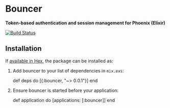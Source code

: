 # Bouncer

**Token-based authentication and session management for Phoenix (Elixir)**

[![Build Status](https://semaphoreci.com/api/v1/projects/f9fd62d2-a799-4b66-8d72-06bbc290d32b/570486/shields_badge.svg)](https://semaphoreci.com/ianwalter/bouncer)

## Installation

If [available in Hex](https://hex.pm/docs/publish), the package can be installed as:

  1. Add bouncer to your list of dependencies in `mix.exs`:

        def deps do
          [{:bouncer, "~> 0.0.1"}]
        end

  2. Ensure bouncer is started before your application:

        def application do
          [applications: [:bouncer]]
        end
